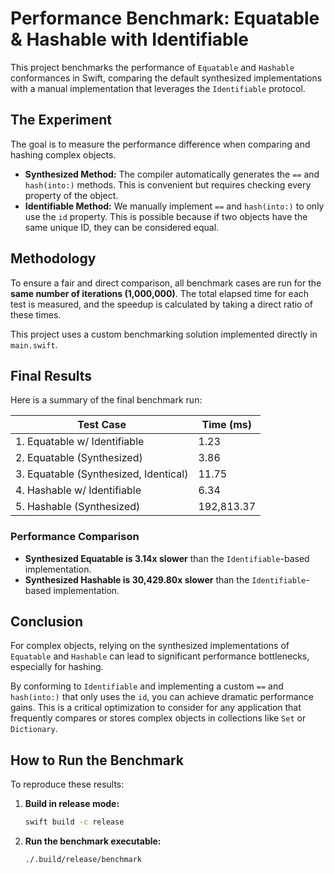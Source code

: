 # Performance Benchmark: Equatable & Hashable with Identifiable

This project benchmarks the performance of `Equatable` and `Hashable` conformances in Swift, comparing the default synthesized implementations with a manual implementation that leverages the `Identifiable` protocol.

## The Experiment

The goal is to measure the performance difference when comparing and hashing complex objects.

- **Synthesized Method:** The compiler automatically generates the `==` and `hash(into:)` methods. This is convenient but requires checking every property of the object.
- **Identifiable Method:** We manually implement `==` and `hash(into:)` to only use the `id` property. This is possible because if two objects have the same unique ID, they can be considered equal.

## Methodology

To ensure a fair and direct comparison, all benchmark cases are run for the **same number of iterations (1,000,000)**. The total elapsed time for each test is measured, and the speedup is calculated by taking a direct ratio of these times.

This project uses a custom benchmarking solution implemented directly in `main.swift`.

## Final Results

Here is a summary of the final benchmark run:

| Test Case                              | Time (ms)        |
| -------------------------------------- | ---------------- |
| 1. Equatable w/ Identifiable           | 1.23             |
| 2. Equatable (Synthesized)             | 3.86             |
| 3. Equatable (Synthesized, Identical)  | 11.75            |
| 4. Hashable w/ Identifiable            | 6.34             |
| 5. Hashable (Synthesized)              | 192,813.37       |

### Performance Comparison

- **Synthesized Equatable is 3.14x slower** than the `Identifiable`-based implementation.
- **Synthesized Hashable is 30,429.80x slower** than the `Identifiable`-based implementation.

## Conclusion

For complex objects, relying on the synthesized implementations of `Equatable` and `Hashable` can lead to significant performance bottlenecks, especially for hashing.

By conforming to `Identifiable` and implementing a custom `==` and `hash(into:)` that only uses the `id`, you can achieve dramatic performance gains. This is a critical optimization to consider for any application that frequently compares or stores complex objects in collections like `Set` or `Dictionary`.

## How to Run the Benchmark

To reproduce these results:

1.  **Build in release mode:**
    ```sh
    swift build -c release
    ```

2.  **Run the benchmark executable:**
    ```sh
    ./.build/release/benchmark
    ```